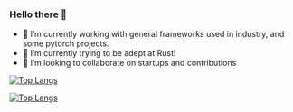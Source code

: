 ### Hello there 👋

- 🔭 I’m currently working with general frameworks used in industry, and some pytorch projects.  
- 🌱 I’m currently trying to be adept at Rust!
- 👯 I’m looking to collaborate on startups and contributions


[![Top Langs](https://github-readme-stats.vercel.app/api/top-langs/?username=sebastian9991)](https://github.com/anuraghazra/github-readme-stats)

[![Top Langs](https://github-readme-stats.vercel.app/api/top-langs/?username=sebastian9991&layout=donut-vertical)](https://github.com/anuraghazra/github-readme-stats)



